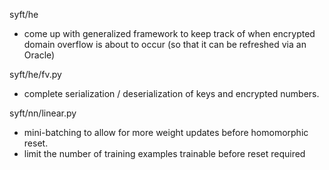syft/he
- come up with generalized framework to keep track of when encrypted domain
overflow is about to occur (so that it can be refreshed via an Oracle)

syft/he/fv.py

- complete serialization / deserialization of keys and encrypted numbers.

syft/nn/linear.py
- mini-batching to allow for more weight updates before homomorphic reset.
- limit the number of training examples trainable before reset required
